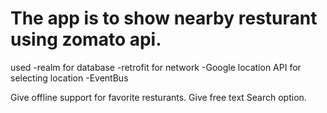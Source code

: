 # The app is to show nearby resturant using zomato api.

used 
-realm for database
-retrofit for network
-Google location API for selecting location
-EventBus

Give offline support for favorite resturants.
Give free text Search option.

